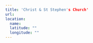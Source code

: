 ```yaml
---
title: 'Christ & St Stephen's Church'
url:
location:
  name:
  latitude: ""
  longitude: ""
---
```

